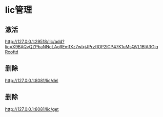 # lic管理
## 激活
http://127.0.0.1:29518/lic/add?lic=X9BAQvQZPbaNNcLAoREm1Xz7wIxjJPrzfIOP2lCP47K1uMsQVL1BIA3GiqRcoftd

## 删除
http://127.0.0.1:8081/lic/del


## 删除
http://127.0.0.1:8081/lic/get
